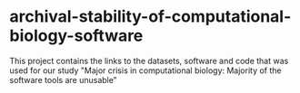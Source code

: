 # archival-stability-of-computational-biology-software
This project contains the links to the datasets, software and code that was used for our study "Major crisis in computational biology: Majority of the software tools are unusable” 
